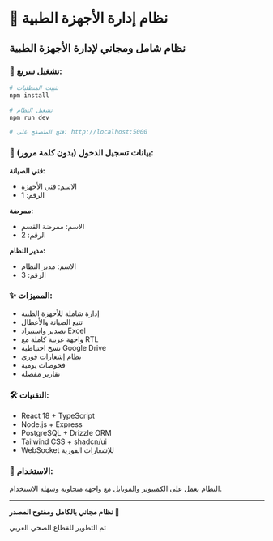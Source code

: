 # 🏥 نظام إدارة الأجهزة الطبية

## نظام شامل ومجاني لإدارة الأجهزة الطبية

### 🚀 تشغيل سريع:

```bash
# تثبيت المتطلبات
npm install

# تشغيل النظام
npm run dev

# فتح المتصفح على: http://localhost:5000
```

### 👥 بيانات تسجيل الدخول (بدون كلمة مرور):

**فني الصيانة:**
- الاسم: فني الأجهزة
- الرقم: 1

**ممرضة:**
- الاسم: ممرضة القسم
- الرقم: 2

**مدير النظام:**
- الاسم: مدير النظام
- الرقم: 3

### ✨ المميزات:
- إدارة شاملة للأجهزة الطبية
- تتبع الصيانة والأعطال
- تصدير واستيراد Excel
- واجهة عربية كاملة مع RTL
- نسخ احتياطية Google Drive
- نظام إشعارات فوري
- فحوصات يومية
- تقارير مفصلة

### 🛠️ التقنيات:
- React 18 + TypeScript
- Node.js + Express
- PostgreSQL + Drizzle ORM
- Tailwind CSS + shadcn/ui
- WebSocket للإشعارات الفورية

### 📱 الاستخدام:
النظام يعمل على الكمبيوتر والموبايل مع واجهة متجاوبة وسهلة الاستخدام.

---

**نظام مجاني بالكامل ومفتوح المصدر 💚**

تم التطوير للقطاع الصحي العربي